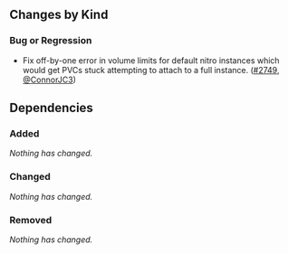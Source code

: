 ## Changes by Kind

### Bug or Regression

- Fix off-by-one error in volume limits for default nitro instances which would get PVCs stuck attempting to attach to a full instance. ([#2749](https://github.com/kubernetes-sigs/aws-ebs-csi-driver/pull/2749), [@ConnorJC3](https://github.com/ConnorJC3))

## Dependencies

### Added
_Nothing has changed._

### Changed
_Nothing has changed._

### Removed
_Nothing has changed._
